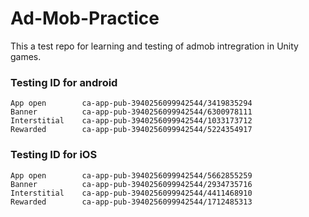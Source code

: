 # Ad-Mob-Practice
 This a test repo for learning and testing of admob intregration in Unity games.

### Testing ID for android

    App open        ca-app-pub-3940256099942544/3419835294
    Banner          ca-app-pub-3940256099942544/6300978111
    Interstitial    ca-app-pub-3940256099942544/1033173712
    Rewarded        ca-app-pub-3940256099942544/5224354917

### Testing ID for iOS

    App open        ca-app-pub-3940256099942544/5662855259
    Banner          ca-app-pub-3940256099942544/2934735716
    Interstitial    ca-app-pub-3940256099942544/4411468910
    Rewarded        ca-app-pub-3940256099942544/1712485313